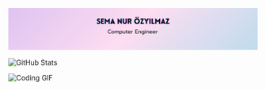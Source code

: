 ![Banner](https://github.com/semaozylmz/semaozylmz/blob/main/banner.png?raw=true)

![GitHub Stats](https://github-readme-stats.vercel.app/api?username=semaozylmz&show_icons=true&theme=tokyonight)

![Coding GIF](https://media.giphy.com/media/3o6ZsYm5vBv7c1Z5Wc/giphy.gif)
